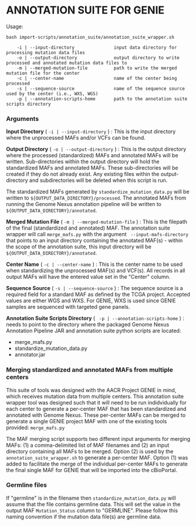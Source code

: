 # ANNOTATION SUITE FOR GENIE

Usage:

```
bash import-scripts/annotation_suite/annotation_suite_wrapper.sh

    -i | --input-directory               input data directory for processing mutation data files
    -o | --output-directory              output directory to write processed and annotated mutation data files to
    -m | --merged-mutation-file          path to write the merged mutation file for the center
    -c | --center-name                   name of the center being processed
    -s | --sequence-source               name of the sequence source used by the center (i.e., WXS, WGS)
    -p | --annotation-scripts-home       path to the annotation suite scripts directory
```

### Arguments

**Input Directory** ( `-i | --input-directory` ) : This is the input directory where the unprocessed MAFs and/or VCFs can be found.

**Output Directory** ( `-o | --output-directory` ) : This is the output directory where the processed (standardized) MAFs and annotated MAFs will be written. Sub-directories within the output directory will hold the standardized MAFs and annotated MAFs. These sub-directories will be created if they do not already exist. Any existing files within the output-directory and subdirectories will be deleted when this script is run.

The standardized MAFs generated by `standardize_mutation_data.py` will be written to `${OUTPUT_DATA_DIRECTORY}/processed`. The annotated MAFs from running the Genome Nexus annotation pipeline will be written to `${OUTPUT_DATA_DIRECTORY}/annotated`.

**Merged Mutation File** ( `-m | --merged-mutation-file` ) : This is the filepath of the final (standardized and annotated) MAF. The annotation suite wrapper will call `merge_mafs.py` with the argument ` --input-mafs-directory` that points to an input directory containing the annotated MAF(s) - within the scope of the annotation suite, this input directory will be `${OUTPUT_DATA_DIRECTORY}/annotated`.

**Center Name** ( `-c | --center-name` ) : This is the center name to be used when standardizing the unprocessed MAF(s) and VCF(s). All records in all output MAFs will have the entered value set in the "Center" column.

**Sequence Source** ( `-s | --sequence-source` ) : The sequence source is a required field for a standard MAF as defined by the TCGA project. Accepted values are either WGS and WXS. For GENIE, WXS is used since GENIE samples are sequenced with targeted gene panels.

**Annotation Suite Scripts Directory** ( ` -p | --annotation-scripts-home` ) : needs to point to the directory where the packaged Genome Nexus Annotation Pipeline JAR and annotation suite python scripts are located:

- merge_mafs.py
- standardize_mutation_data.py
- annotator.jar


### Merging standardized and annotated MAFs from multiple centers

This suite of tools was designed with the AACR Project GENIE in mind, which receives mutation data from multiple centers. This annotation suite wrapper tool was designed such that it will need to be run indidvidually for each center to generate a per-center MAF that has been standardized and annotated with Genome Nexus. These per-center MAFs can be merged to generate a single GENIE project MAF with one of the existing tools provided: `merge_mafs.py`

The MAF merging script supports two different input arguments for merging MAFs: (1) a comma-delimited list of MAF filenames and (2) an input directory containing all MAFs to be merged. Option (2) is used by the `annotation_suite_wrapper.sh` to generate a per-center MAF. Option (1) was added to facilitate the merge of the individual per-center MAFs to generate the final single MAF for GENIE that will be imported into the cBioPortal.


### Germline files

If "germline" is in the filename then `standardize_mutation_data.py` will assume that the file contains germline data. This will set the value in the output MAF `Mutation_Status` column to "GERMLINE". Please follow this naming convention if the mutation data file(s) are germline data.
